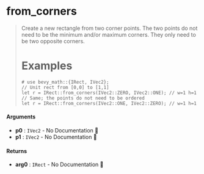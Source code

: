 # from\_corners

>  Create a new rectangle from two corner points.
>  The two points do not need to be the minimum and/or maximum corners.
>  They only need to be two opposite corners.
>  # Examples
>  ```
>  # use bevy_math::{IRect, IVec2};
>  // Unit rect from [0,0] to [1,1]
>  let r = IRect::from_corners(IVec2::ZERO, IVec2::ONE); // w=1 h=1
>  // Same; the points do not need to be ordered
>  let r = IRect::from_corners(IVec2::ONE, IVec2::ZERO); // w=1 h=1
>  ```

#### Arguments

- **p0** : `IVec2` \- No Documentation 🚧
- **p1** : `IVec2` \- No Documentation 🚧

#### Returns

- **arg0** : `IRect` \- No Documentation 🚧